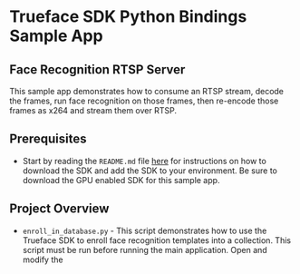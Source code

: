 # Trueface SDK Python Bindings Sample App
## Face Recognition RTSP Server
This sample app demonstrates how to consume an RTSP stream, decode the frames, run face recognition on those frames, then re-encode those frames as x264 and stream them over RTSP.

## Prerequisites
- Start by reading the `README.md` file [here](../README.md) for instructions on how to download the SDK and add the SDK to your environment.
Be sure to download the GPU enabled SDK for this sample app.

## Project Overview
- `enroll_in_database.py` - This script demonstrates how to use the Trueface SDK to enroll face recognition templates into a collection. 
This script must be run before running the main application. Open and modify the 
